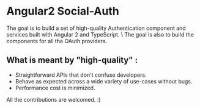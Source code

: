 # Angular2 Social-Auth

The goal is to build a set of high-quality Authentication component and services built with Angular 2 and TypeScript.
\ The goal is also to build the components for all the OAuth providers.

## What is meant by "high-quality" : 
  * Straightforward APIs that don't confuse developers.
  * Behave as expected across a wide variety of use-cases without bugs.
  * Performance cost is minimized.

All the contributions are welcomed. :)
